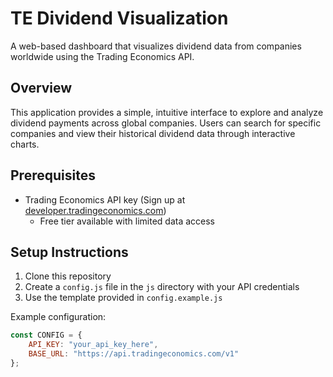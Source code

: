 # TE Dividend Visualization

A web-based dashboard that visualizes dividend data from companies worldwide using the Trading Economics API.

## Overview
This application provides a simple, intuitive interface to explore and analyze dividend payments across global companies. Users can search for specific companies and view their historical dividend data through interactive charts.

## Prerequisites
- Trading Economics API key (Sign up at [developer.tradingeconomics.com](https://developer.tradingeconomics.com))
  - Free tier available with limited data access

## Setup Instructions

1. Clone this repository
2. Create a `config.js` file in the `js` directory with your API credentials
3. Use the template provided in `config.example.js`

Example configuration:
```javascript
const CONFIG = {
    API_KEY: "your_api_key_here",
    BASE_URL: "https://api.tradingeconomics.com/v1"
};